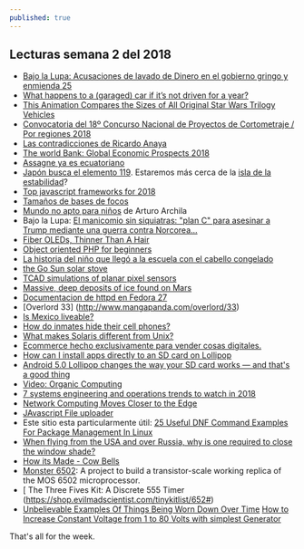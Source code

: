 ```yaml
---
published: true
---
```

## Lecturas semana 2 del 2018

- [Bajo la Lupa: Acusaciones de lavado de Dinero en el gobierno gringo y enmienda 25](http://www.jornada.unam.mx/2018/01/07/opinion/009o1pol?partner=rss)
- [What happens to a (garaged) car if it’s not driven for a year?](https://www.quora.com/What-happens-to-a-garaged-car-if-it%E2%80%99s-not-driven-for-a-year)
- [This Animation Compares the Sizes of All Original Star Wars Trilogy Vehicles](https://interestingengineering.com/video/this-animation-compares-the-sizes-of-all-original-star-wars-trilogy-vehicles)
- [Convocatoria del 18º Concurso Nacional de Proyectos de Cortometraje / Por regiones 2018](http://www.imcine.gob.mx/estimulos-y-apoyos/convocatorias/18o-concurso-nacional-de-proyectos-de-cortometraje-slash-por-regiones-2018)
- [Las contradicciones de Ricardo Anaya](https://twitter.com/VerdadCallada/status/951124436278792192/video/1)
- [The world Bank: Global Economic Prospects 2018](http://www.worldbank.org/en/publication/global-economic-prospects)
- [Assagne ya es ecuatoriano](https://actualidad.rt.com/actualidad/259589-julian-assange-nacionalizado-cedula-ecuador)
- [Japón busca el elemento 119](https://actualidad.rt.com/actualidad/259589-julian-assange-nacionalizado-cedula-ecuador). Estaremos más cerca de la [isla de la estabilidad](https://es.wikipedia.org/wiki/Isla_de_estabilidad)?
- [Top javascript frameworks for 2018](https://hackernoon.com/the-top-javascript-trends-to-watch-in-2018-a8437dd94425)
- [Tamaños de bases de focos](https://www.bronsondesign.com/blog/what-is-an-e12-or-e26-light-bulb/)
- [Mundo no apto para niños](https://www.youtube.com/watch?v=RibRL4nle9A) de Arturo Archila
- Bajo la Lupa: [El manicomio sin siquiatras: "plan C" para asesinar a Trump mediante una guerra contra Norcorea...](http://www.jornada.unam.mx/2018/01/10/opinion/014o1pol)
- [Fiber OLEDs, Thinner Than A Hair](https://www.pddnet.com/news/2018/01/photo-day-fiber-oleds-thinner-hair?et_cid=6232003&et_rid=1147451222&type=cta&et_cid=6232003&et_rid=1147451222&linkid=Photo+of+the+Day%3a+Fiber+OLEDs%2c+Thinner+Than+A+Hair) 
- [Object oriented PHP for beginners](https://code.tutsplus.com/tutorials/object-oriented-php-for-beginners--net-12762)
- [La historia del niño que llegó a la escuela con el cabello congelado](http://www.lacronica.com/EdicionEnLinea/Notas/Internacional/11012018/1298840-La-historia-del-nino-que-llego-a-la-escuela-con-el-cabello-congelado.html)
- [the Go Sun solar stove](https://www.youtube.com/watch?v=m1mCUXS6Yr4)
- [TCAD simulations of planar pixel sensors](https://pos.sissa.it/137/030/pdf)
- [Massive, deep deposits of ice found on Mars](http://www.astronomy.com/news/2018/01/martian-ice)
- [Documentacion de httpd en Fedora 27](https://docs.fedoraproject.org/f27/system-administrators-guide/servers/Web_Servers.html)
- [Overlord 33] (http://www.mangapanda.com/overlord/33)
- [Is Mexico liveable?](https://www.quora.com/Is-Mexico-liveable)
- [How do inmates hide their cell phones?](https://www.quora.com/How-do-inmates-hide-their-cell-phones)
- [What makes Solaris different from Unix?](https://www.quora.com/What-makes-Solaris-different-from-Unix)
- [Ecommerce hecho exclusivamente para  vender cosas digitales.](https://sellfy.com/)
- [How can I install apps directly to an SD card on Lollipop](https://www.quora.com/How-can-I-install-apps-directly-to-an-SD-card-on-Lollipop-without-rooting)
- [Android 5.0 Lollipop changes the way your SD card works — and that's a good thing](https://www.androidcentral.com/lollipop-brings-changes-way-your-sd-card-works-kind-youll)
- [Video: Organic Computing](https://www.youtube.com/watch?v=F7REp0Y9edA)
- [7 systems engineering and operations trends to watch in 2018](https://www.oreilly.com/ideas/7-systems-engineering-and-operations-trends-to-watch-in-2018)
- [Network Computing Moves Closer to the Edge ](https://www.enterprisetech.com/2017/10/09/network-computing-moves-closer-edge/)
- [JAvascript File uploader](https://uppy.io/)
- Este sitio esta particularmente útil: [25 Useful DNF Command Examples For Package Management In Linux](https://www.rootusers.com/25-useful-dnf-command-examples-for-package-management-in-linux/)
- [When flying from the USA and over Russia, why is one required to close the window shade?](https://www.quora.com/When-flying-from-the-USA-and-over-Russia-why-is-one-required-to-close-the-window-shade)
- [How its Made - Cow Bells](https://www.youtube.com/watch?v=8RQXhaYK9YQ)
- [Monster 6502](https://monster6502.com/): A project to build a transistor-scale working replica of the MOS 6502 microprocessor.
- [ The Three Fives Kit: A Discrete 555 Timer (https://shop.evilmadscientist.com/tinykitlist/652#)
- [Unbelievable Examples Of Things Being Worn Down Over Time](https://www.youtube.com/watch?v=_QuJKH3gCN0)
[How to Increase Constant Voltage from 1 to 80 Volts with simplest Generator](https://www.youtube.com/watch?v=pzVrT0frOJs)

That's all for the week.
